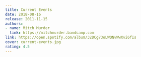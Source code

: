 ```yaml
---
title: Current Events
date: 2018-08-16
release: 2011-11-15
authors:
- name: Mitch Murder
  link: https://mitchmurder.bandcamp.com
link: https://open.spotify.com/album/32DCg73oLWQNvWwXvi6fIs
cover: current-events.jpg
rating: 4.5
---
```

